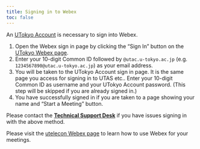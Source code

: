 ```yaml
---
title: Signing in to Webex
toc: false
---
```


An [UTokyo Account](https://www.u-tokyo.ac.jp/adm/dics/ja/account.html) is necessary to sign into Webex.

1. Open the Webex sign in page by clicking the “Sign In” button on the [UTokyo Webex page](https://utelecon.webex.com/).
 1. Enter your 10-digit Common ID followed by `@utac.u-tokyo.ac.jp` (e.g. `1234567890@utac.u-tokyo.ac.jp`) as your email address.
 1. You will be taken to the UTokyo Account sign in page. It is the same page you access for signing in to UTAS etc.. Enter your 10-digit Common ID as username and your UTokyo Account password. (This step will be skipped if you are already signed in.)
1. You have successfully signed in if you are taken to a page showing your name and “Start a Meeting” button.

Please contact the **[Technical Support Desk](/en/support/)** if you have issues signing in with the above method.

Please visit the [utelecon Webex page](.) to learn how to use Webex for your meetings. 

